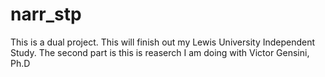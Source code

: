 # narr_stp

This is a dual project. This will finish out my Lewis University Independent Study.
The second part is this is reaserch I am doing with Victor Gensini, Ph.D
